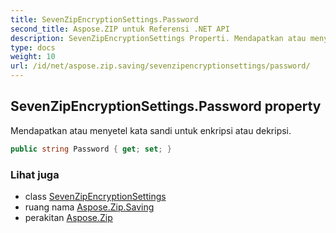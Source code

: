 ```yaml
---
title: SevenZipEncryptionSettings.Password
second_title: Aspose.ZIP untuk Referensi .NET API
description: SevenZipEncryptionSettings Properti. Mendapatkan atau menyetel kata sandi untuk enkripsi atau dekripsi.
type: docs
weight: 10
url: /id/net/aspose.zip.saving/sevenzipencryptionsettings/password/
---
```

## SevenZipEncryptionSettings.Password property

Mendapatkan atau menyetel kata sandi untuk enkripsi atau dekripsi.

```csharp
public string Password { get; set; }
```

### Lihat juga

* class [SevenZipEncryptionSettings](../)
* ruang nama [Aspose.Zip.Saving](../../sevenzipencryptionsettings/)
* perakitan [Aspose.Zip](../../../)


